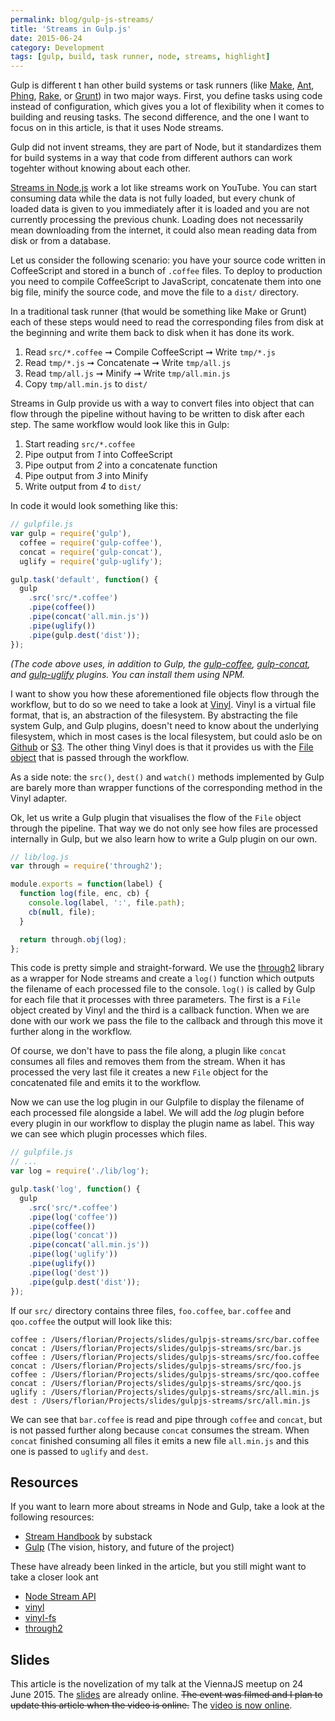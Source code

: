```yaml
---
permalink: blog/gulp-js-streams/
title: 'Streams in Gulp.js'
date: 2015-06-24
category: Development
tags: [gulp, build, task runner, node, streams, highlight]
---
```


Gulp is different t
han other build systems or task runners (like [Make](https://www.gnu.org/software/make/), [Ant](https://ant.apache.org), [Phing](http://www.phing.info), [Rake](http://rake.rubyforge.org), or [Grunt](http://gruntjs.com)) in two major ways. First, you define tasks using code instead of configuration, which gives you a lot of flexibility when it comes to building and reusing tasks. The second difference, and the one I want to focus on in this article, is that it uses Node streams.

Gulp did not invent streams, they are part of Node, but it standardizes them for build systems in a way that code from different authors can work togehter without knowing about each other.

[Streams in Node.js](https://nodejs.org/api/stream.html) work a lot like streams work on YouTube. You can start consuming data while the data is not fully loaded, but every chunk of loaded data is given to you immediately after it is loaded and you are not currently processing the previous chunk. Loading does not necessarily mean downloading from the internet, it could also mean reading data from disk or from a database.

Let us consider the following scenario: you have your source code written in CoffeeScript and stored in a bunch of `.coffee` files. To deploy to production you need to compile CoffeeScript to JavaScript, concatenate them into one big file, minify the source code, and move the file to a `dist/` directory.

In a traditional task runner (that would be something like Make or Grunt) each of these steps would need to read the corresponding files from disk at the beginning and write them back to disk when it has done its work.

1. Read `src/*.coffee` &#10142; Compile CoffeeScript &#10142; Write `tmp/*.js`
2. Read `tmp/*.js` &#10142; Concatenate &#10142; Write `tmp/all.js`
3. Read `tmp/all.js` &#10142; Minify &#10142; Write `tmp/all.min.js`
4. Copy `tmp/all.min.js` to `dist/`

Streams in Gulp provide us with a way to convert files into object that can flow through the pipeline without having to be written to disk after each step. The same workflow would look like this in Gulp:

1. Start reading `src/*.coffee`
2. Pipe output from _1_ into CoffeeScript
3. Pipe output from _2_ into a concatenate function
4. Pipe output from _3_ into Minify
5. Write output from _4_ to `dist/`

In code it would look something like this:

```javascript
// gulpfile.js
var gulp = require('gulp'),
  coffee = require('gulp-coffee'),
  concat = require('gulp-concat'),
  uglify = require('gulp-uglify');

gulp.task('default', function() {
  gulp
    .src('src/*.coffee')
    .pipe(coffee())
    .pipe(concat('all.min.js'))
    .pipe(uglify())
    .pipe(gulp.dest('dist'));
});
```

_(The code above uses, in addition to Gulp, the [gulp-coffee](https://www.npmjs.com/package/gulp-coffee), [gulp-concat](https://www.npmjs.com/package/gulp-concat), and [gulp-uglify](https://www.npmjs.com/package/gulp-uglify) plugins. You can install them using NPM._

I want to show you how these aforementioned file objects flow through the workflow, but to do so we need to take a look at [Vinyl](https://www.npmjs.com/package/vinyl). Vinyl is a virtual file format, that is, an abstraction of the filesystem. By abstracting the file system Gulp, and Gulp plugins, doesn't need to know about the underlying filesystem, which in most cases is the local filesystem, but could aslo be on [Github](https://www.npmjs.com/package/vinyl-github) or [S3](https://www.npmjs.com/package/vinyl-s3). The other thing Vinyl does is that it provides us with the [File object](https://github.com/wearefractal/vinyl/blob/master/index.js#L12) that is passed through the workflow.

As a side note: the `src()`, `dest()` and `watch()` methods implemented by Gulp are barely more than wrapper functions of the corresponding method in the Vinyl adapter.

Ok, let us write a Gulp plugin that visualises the flow of the `File` object through the pipeline. That way we do not only see how files are processed internally in Gulp, but we also learn how to write a Gulp plugin on our own.

```javascript
// lib/log.js
var through = require('through2');

module.exports = function(label) {
  function log(file, enc, cb) {
    console.log(label, ':', file.path);
    cb(null, file);
  }

  return through.obj(log);
};
```

This code is pretty simple and straight-forward. We use the [through2](https://www.npmjs.com/package/through2) library as a wrapper for Node streams and create a `log()` function which outputs the filename of each processed file to the console. `log()` is called by Gulp for each file that it processes with three parameters. The first is a `File` object created by Vinyl and the third is a callback function. When we are done with our work we pass the file to the callback and through this move it further along in the workflow.

Of course, we don't have to pass the file along, a plugin like `concat` consumes all files and removes them from the stream. When it has processed the very last file it creates a new `File` object for the concatenated file and emits it to the workflow.

Now we can use the log plugin in our Gulpfile to display the filename of each processed file alongside a label. We will add the _log_ plugin before every plugin in our workflow to display the plugin name as label. This way we can see which plugin processes which files.

```javascript
// gulpfile.js
// ...
var log = require('./lib/log');

gulp.task('log', function() {
  gulp
    .src('src/*.coffee')
    .pipe(log('coffee'))
    .pipe(coffee())
    .pipe(log('concat'))
    .pipe(concat('all.min.js'))
    .pipe(log('uglify'))
    .pipe(uglify())
    .pipe(log('dest'))
    .pipe(gulp.dest('dist'));
});
```

If our `src/` directory contains three files, `foo.coffee`, `bar.coffee` and `qoo.coffee` the output will look like this:

```shell
coffee : /Users/florian/Projects/slides/gulpjs-streams/src/bar.coffee
concat : /Users/florian/Projects/slides/gulpjs-streams/src/bar.js
coffee : /Users/florian/Projects/slides/gulpjs-streams/src/foo.coffee
concat : /Users/florian/Projects/slides/gulpjs-streams/src/foo.js
coffee : /Users/florian/Projects/slides/gulpjs-streams/src/qoo.coffee
concat : /Users/florian/Projects/slides/gulpjs-streams/src/qoo.js
uglify : /Users/florian/Projects/slides/gulpjs-streams/src/all.min.js
dest : /Users/florian/Projects/slides/gulpjs-streams/src/all.min.js
```

We can see that `bar.coffee` is read and pipe through `coffee` and `concat`, but is not passed further along because `concat` consumes the stream. When `concat` finished consuming all files it emits a new file `all.min.js` and this one is passed to `uglify` and `dest`.

## Resources

If you want to learn more about streams in Node and Gulp, take a look at the following resources:

- [Stream Handbook](https://github.com/substack/stream-handbook) by substack
- [Gulp](https://medium.com/@contrahacks/gulp-3828e8126466) (The vision, history, and future of the project)

These have already been linked in the article, but you still might want to take a closer look ant

- [Node Stream API](https://nodejs.org/api/stream.html)
- [vinyl](https://www.npmjs.com/package/vinyl)
- [vinyl-fs](https://www.npmjs.com/package/vinyl-fs)
- [through2](https://www.npmjs.com/package/through2)

## Slides

This article is the novelization of my talk at the ViennaJS meetup on 24 June 2015. The [slides](https://speakerdeck.com/florianeckerstorfer/streams-in-gulp-dot-js) are already online. <strike>The event was filmed and I plan to update this article when the video is online.</strike> The [video is now online](https://www.youtube.com/watch?v=hRe7_xsQBUQ).
